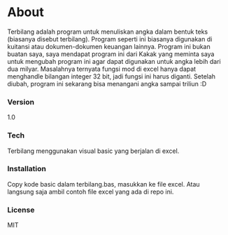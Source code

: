 # About

Terbilang adalah program untuk menuliskan angka dalam bentuk teks (biasanya disebut terbilang). Program seperti ini biasanya digunakan di kuitansi atau dokumen-dokumen keuangan lainnya. Program ini bukan buatan saya, saya mendapat program ini dari Kakak yang meminta saya untuk mengubah program ini agar dapat digunakan untuk angka lebih dari dua milyar. Masalahnya ternyata fungsi mod di excel hanya dapat menghandle bilangan integer 32 bit, jadi fungsi ini harus diganti. Setelah diubah, program ini sekarang bisa menangani angka sampai triliun :D

### Version
1.0

### Tech

Terbilang menggunakan visual basic yang berjalan di excel.

### Installation

Copy kode basic dalam terbilang.bas, masukkan ke file excel. Atau langsung saja ambil contoh file excel yang ada di repo ini.

### License
MIT



